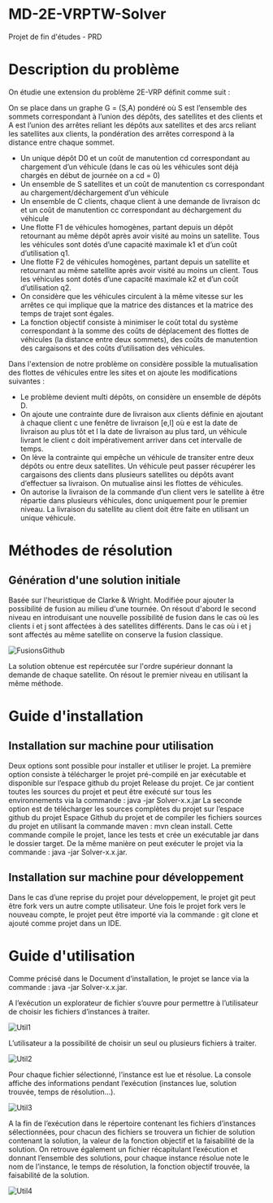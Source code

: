 # MD-2E-VRPTW-Solver
Projet de fin d'études - PRD

# Description du problème 

On étudie une extension du problème 2E-VRP définit comme suit :

On se place dans un graphe G = (S,A) pondéré où S est l’ensemble des sommets correspondant à l’union des dépôts, des satellites et 
des clients et A est l’union des arrêtes reliant les
dépôts aux satellites et des arcs reliant les satellites aux clients, la pondération des arrêtes
correspond à la distance entre chaque sommet.
- Un unique dépôt D0 et un coût de manutention cd correspondant au chargement d’un
véhicule (dans le cas où les véhicules sont déjà chargés en début de journée on a cd = 0)
- Un ensemble de S satellites et un coût de manutention cs correspondant au chargement/déchargement d’un véhicule
- Un ensemble de C clients, chaque client à une demande de livraison dc et un coût de
manutention cc correspondant au déchargement du véhicule
- Une flotte F1 de véhicules homogènes, partant depuis un dépôt retournant au même
dépôt après avoir visité au moins un satellite. Tous les véhicules sont dotés d’une capacité
maximale k1 et d’un coût d’utilisation q1.
- Une flotte F2 de véhicules homogènes, partant depuis un satellite et retournant au même
satellite après avoir visité au moins un client. Tous les véhicules sont dotés d’une capacité
maximale k2 et d’un coût d’utilisation q2.
- On considère que les véhicules circulent à la même vitesse sur les arrêtes ce qui implique
que la matrice des distances et la matrice des temps de trajet sont égales.
- La fonction objectif consiste à minimiser le coût total du système correspondant à la somme
des coûts de déplacement des flottes de véhicules (la distance entre deux sommets), des
coûts de manutention des cargaisons et des coûts d’utilisation des véhicules.

Dans l'extension de notre problème on considère possible la mutualisation des flottes de véhicules entre les sites et on ajoute les modifications suivantes :

- Le problème devient multi dépôts, on considère un ensemble de dépôts D.
- On ajoute une contrainte dure de livraison aux clients définie en ajoutant à chaque client c
une fenêtre de livraison [e,l] où e est la date de livraison au plus tôt et l la date de livraison
au plus tard, un véhicule livrant le client c doit impérativement arriver dans cet intervalle
de temps.
- On lève la contrainte qui empêche un véhicule de transiter entre deux dépôts ou entre
deux satellites. Un véhicule peut passer récupérer les cargaisons des clients dans plusieurs
satellites ou dépôts avant d’effectuer sa livraison. On mutualise ainsi les flottes de véhicules.
- On autorise la livraison de la commande d’un client vers le satellite à être répartie dans
plusieurs véhicules, donc uniquement pour le premier niveau. La livraison du satellite au
client doit être faite en utilisant un unique véhicule.

# Méthodes de résolution

## Génération d'une solution initiale 

Basée sur l'heuristique de Clarke & Wright. Modifiée pour ajouter la possibilité de fusion au milieu d'une tournée.
On résout d'abord le second niveau en introduisant une nouvelle possibilité de fusion dans le cas où les clients i et j sont affectées à des satellites différents. Dans le cas où i et j sont affectés au même satellite on conserve la fusion classique.

![FusionsGithub](https://user-images.githubusercontent.com/34888994/112842765-2ed8e480-90a2-11eb-8786-55f661ea2d60.png)

La solution obtenue est repércutée sur l'ordre supérieur donnant la demande de chaque satellite. On résout le premier niveau en utilisant la même méthode.

# Guide d'installation

## Installation sur machine pour utilisation

Deux options sont possible pour installer et utiliser le projet.
La première option consiste à télécharger le projet pré-compilé en jar exécutable et disponible
sur l’espace github du projet Release du projet.
Ce jar contient toutes les sources du projet et peut être exécuté sur tous les environnements via
la commande : java -jar Solver-x.x.jar
La seconde option est de télécharger les sources complètes du projet sur l’espace github du projet
Espace Github du projet et de compiler les fichiers sources du projet en utilisant la commande
maven : mvn clean install. Cette commande compile le projet, lance les tests et crée un exécutable
jar dans le dossier target.
De la même manière on peut exécuter le projet via la commande : java -jar Solver-x.x.jar.

## Installation sur machine pour développement

Dans le cas d’une reprise du projet pour développement, le projet git peut être fork vers un autre
compte utilisateur. Une fois le projet fork vers le nouveau compte, le projet peut être importé
via la commande : git clone et ajouté comme projet dans un IDE.

# Guide d'utilisation

Comme précisé dans le Document d’installation, le projet se lance via la commande : java -jar
Solver-x.x.jar.

A l’exécution un explorateur de fichier s’ouvre pour permettre à l’utilisateur de choisir les fichiers
d’instances à traiter.

![Util1](https://user-images.githubusercontent.com/34888994/113135192-1f80a500-9222-11eb-83e9-be3c7dddc82a.png)

L’utilisateur a la possibilité de choisir un seul ou plusieurs fichiers à traiter.

![Util2](https://user-images.githubusercontent.com/34888994/113135289-3e7f3700-9222-11eb-9296-b092ef8f8265.png)

Pour chaque fichier sélectionné, l’instance est lue et résolue. La console affiche des informations pendant l’exécution (instances lue, solution trouvée, temps de résolution...).

![Util3](https://user-images.githubusercontent.com/34888994/113135310-450dae80-9222-11eb-828a-44bb564d0240.png)

A la fin de l’exécution dans le répertoire contenant les fichiers d’instances sélectionnées, pour chacun des fichiers se trouvera un fichier de solution contenant la solution, la valeur de la fonction objectif et la faisabilité de la solution. 
On retrouve également un fichier récapitulant l’exécution et donnant l’ensemble des solutions, pour chaque instance résolue note le nom de l’instance, le
temps de résolution, la fonction objectif trouvée, la faisabilité de la solution.

![Util4](https://user-images.githubusercontent.com/34888994/113135330-4b9c2600-9222-11eb-9969-e97a5f356d2b.png)
